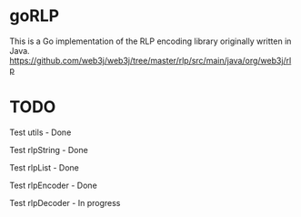 # goRLP
This is a Go implementation of the RLP encoding library originally written in Java. https://github.com/web3j/web3j/tree/master/rlp/src/main/java/org/web3j/rlp


# TODO
Test utils - Done

Test rlpString - Done

Test rlpList - Done

Test rlpEncoder - Done

Test rlpDecoder - In progress
